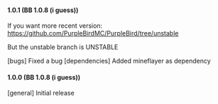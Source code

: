 #### 1.0.1 (BB 1.0.8 (i guess))

If you want more recent version: https://github.com/PurpleBirdMC/PurpleBird/tree/unstable

But the unstable branch is UNSTABLE

[bugs] Fixed a bug
[dependencies] Added mineflayer as dependency

#### 1.0.0 (BB 1.0.8 (i guess))

[general] Initial release

